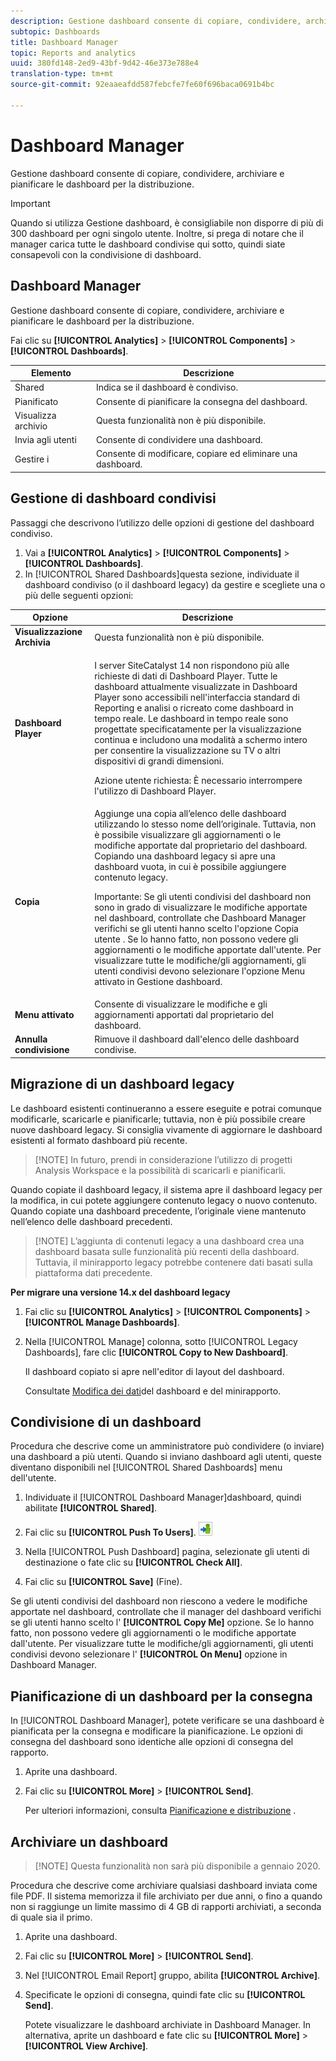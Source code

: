 ```yaml
---
description: Gestione dashboard consente di copiare, condividere, archiviare e pianificare le dashboard per la distribuzione.
subtopic: Dashboards
title: Dashboard Manager
topic: Reports and analytics
uuid: 380fd148-2ed9-43bf-9d42-46e373e788e4
translation-type: tm+mt
source-git-commit: 92eaaeafdd587febcfe7fe60f696baca0691b4bc

---
```



# Dashboard Manager

Gestione dashboard consente di copiare, condividere, archiviare e pianificare le dashboard per la distribuzione.

>[!IMPORTANT]
>
>Quando si utilizza Gestione dashboard, è consigliabile non disporre di più di 300 dashboard per ogni singolo utente. Inoltre, si prega di notare che il manager carica tutte le dashboard condivise qui sotto, quindi siate consapevoli con la condivisione di dashboard.

## Dashboard Manager

Gestione dashboard consente di copiare, condividere, archiviare e pianificare le dashboard per la distribuzione.

Fai clic su **[!UICONTROL Analytics]** > **[!UICONTROL Components]** > **[!UICONTROL Dashboards]**.

| Elemento | Descrizione |
|--- |--- |
| Shared | Indica se il dashboard è condiviso. |
| Pianificato | Consente di pianificare la consegna del dashboard. |
| Visualizza archivio | Questa funzionalità non è più disponibile. |
| Invia agli utenti | Consente di condividere una dashboard. |
| Gestire i   | Consente di modificare, copiare ed eliminare una dashboard. |

## Gestione di dashboard condivisi

Passaggi che descrivono l’utilizzo delle opzioni di gestione del dashboard condiviso.

1. Vai a **[!UICONTROL Analytics]** > **[!UICONTROL Components]** > **[!UICONTROL Dashboards]**.
1. In [!UICONTROL Shared Dashboards]questa sezione, individuate il dashboard condiviso (o il dashboard legacy) da gestire e scegliete una o più delle seguenti opzioni:

<table id="choicetable_857E0E816D63404683D4E24DC8D7FC69"> 
 <thead class="chhead sthead"> 
  <th class="choptionhd"> Opzione </th> 
  <th class="chdeschd"> Descrizione </th> 
 </thead> 
 <tr class="chrow strow"> 
  <td class="choption"><strong>Visualizzazione Archivia</strong></td> 
  <td class="chdesc stentry"> Questa funzionalità non è più disponibile. </td> 
 </tr> 
 <tr class="chrow strow"> 
  <td class="choption"><strong>Dashboard Player</strong></td> 
  <td class="chdesc stentry"> <p>I server SiteCatalyst 14 non rispondono più alle richieste di dati di Dashboard Player. Tutte le dashboard attualmente visualizzate in Dashboard Player sono accessibili nell'interfaccia standard di Reporting e analisi o ricreato come dashboard in tempo reale. Le dashboard in tempo reale sono progettate specificatamente per la visualizzazione continua e includono una modalità a schermo intero per consentire la visualizzazione su TV o altri dispositivi di grandi dimensioni. </p> <p>Azione utente richiesta: È necessario interrompere l'utilizzo di Dashboard Player. </p> </td> 
 </tr> 
 <tr class="chrow strow"> 
  <td class="choption"><strong>Copia</strong></td> 
  <td class="chdesc stentry"> Aggiunge una copia all’elenco delle dashboard utilizzando lo stesso nome dell’originale. Tuttavia, non è possibile visualizzare gli aggiornamenti o le modifiche apportate dal proprietario del dashboard. Copiando una dashboard legacy si apre una dashboard vuota, in cui è possibile aggiungere contenuto legacy. <p>Importante:  Se gli utenti condivisi del dashboard non sono in grado di visualizzare le modifiche apportate nel dashboard, controllate che Dashboard Manager verifichi se gli utenti hanno scelto l'opzione <span class="uicontrol"> Copia utente </span> . Se lo hanno fatto, non possono vedere gli aggiornamenti o le modifiche apportate dall'utente. Per visualizzare tutte le modifiche/gli aggiornamenti, gli utenti condivisi devono selezionare l'opzione <span class="uicontrol"> Menu attivato </span> in Gestione dashboard. </p> </td> 
 </tr> 
 <tr class="chrow strow"> 
  <td class="choption"><strong>Menu attivato</strong></td> 
  <td class="chdesc stentry"> Consente di visualizzare le modifiche e gli aggiornamenti apportati dal proprietario del dashboard. </td> 
 </tr> 
 <tr class="chrow strow"> 
  <td class="choption"><strong>Annulla condivisione</strong></td> 
  <td class="chdesc stentry"> Rimuove il dashboard dall'elenco delle dashboard condivise. </td> 
 </tr> 
</table>

## Migrazione di un dashboard legacy

Le dashboard esistenti continueranno a essere eseguite e potrai comunque modificarle, scaricarle e pianificarle; tuttavia, non è più possibile creare nuove dashboard legacy. Si consiglia vivamente di aggiornare le dashboard esistenti al formato dashboard più recente.

> [!NOTE] In futuro, prendi in considerazione l’utilizzo di progetti [](https://marketing.adobe.com/resources/help/en_US/analytics/analysis-workspace/) Analysis Workspace e la possibilità di scaricarli e pianificarli.

Quando copiate il dashboard legacy, il sistema apre il dashboard legacy per la modifica, in cui potete aggiungere contenuto legacy o nuovo contenuto. Quando copiate una dashboard precedente, l’originale viene mantenuto nell’elenco delle dashboard precedenti.

> [!NOTE] L’aggiunta di contenuti legacy a una dashboard crea una dashboard basata sulle funzionalità più recenti della dashboard. Tuttavia, il minirapporto legacy potrebbe contenere dati basati sulla piattaforma dati precedente.

**Per migrare una versione 14.x del dashboard legacy**

1. Fai clic su **[!UICONTROL Analytics]** > **[!UICONTROL Components]** > **[!UICONTROL Manage Dashboards]**.
1. Nella [!UICONTROL Manage] colonna, sotto [!UICONTROL Legacy Dashboards], fare clic **[!UICONTROL Copy to New Dashboard]**.

   Il dashboard copiato si apre nell&#39;editor di layout del dashboard.

   Consultate [Modifica dei dati](/help/analyze/reports-analytics/dashboard.md)del dashboard e del minirapporto.

## Condivisione di un dashboard

Procedura che descrive come un amministratore può condividere (o inviare) una dashboard a più utenti. Quando si inviano dashboard agli utenti, queste diventano disponibili nel [!UICONTROL Shared Dashboards] menu dell&#39;utente.

1. Individuate il [!UICONTROL Dashboard Manager]dashboard, quindi abilitate **[!UICONTROL Shared]**.
1. Fai clic su **[!UICONTROL Push To Users]**.  ![](assets/push.png)

1. Nella [!UICONTROL Push Dashboard] pagina, selezionate gli utenti di destinazione o fate clic su **[!UICONTROL Check All]**.
1. Fai clic su **[!UICONTROL Save]** (Fine).

Se gli utenti condivisi del dashboard non riescono a vedere le modifiche apportate nel dashboard, controllate che il manager del dashboard verifichi se gli utenti hanno scelto l&#39; **[!UICONTROL Copy Me]** opzione. Se lo hanno fatto, non possono vedere gli aggiornamenti o le modifiche apportate dall&#39;utente. Per visualizzare tutte le modifiche/gli aggiornamenti, gli utenti condivisi devono selezionare l&#39; **[!UICONTROL On Menu]** opzione in Dashboard Manager.

## Pianificazione di un dashboard per la consegna

In [!UICONTROL Dashboard Manager], potete verificare se una dashboard è pianificata per la consegna e modificare la pianificazione. Le opzioni di consegna del dashboard sono identiche alle opzioni di consegna del rapporto.

1. Aprite una dashboard.
1. Fai clic su **[!UICONTROL More]** > **[!UICONTROL Send]**.

   Per ulteriori informazioni, consulta [Pianificazione e distribuzione](/help/analyze/reports-analytics/scheduling.md) .

## Archiviare un dashboard

> [!NOTE] Questa funzionalità non sarà più disponibile a gennaio 2020.

Procedura che descrive come archiviare qualsiasi dashboard inviata come file PDF. Il sistema memorizza il file archiviato per due anni, o fino a quando non si raggiunge un limite massimo di 4 GB di rapporti archiviati, a seconda di quale sia il primo.

1. Aprite una dashboard.
1. Fai clic su **[!UICONTROL More]** > **[!UICONTROL Send]**.
1. Nel [!UICONTROL Email Report] gruppo, abilita **[!UICONTROL Archive]**.
1. Specificate le opzioni di consegna, quindi fate clic su **[!UICONTROL Send]**.

   Potete visualizzare le dashboard archiviate in Dashboard Manager. In alternativa, aprite un dashboard e fate clic su **[!UICONTROL More]** > **[!UICONTROL View Archive]**.
